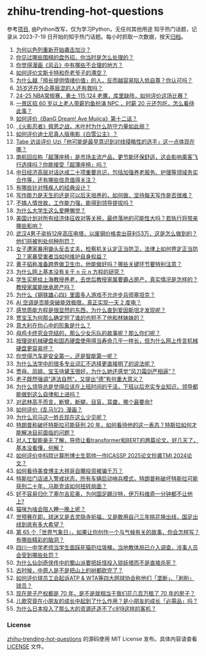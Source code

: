 # zhihu-trending-hot-questions
参考[项目](https://github.com/justjavac/zhihu-trending-hot-questions), 由Python改写，仅为学习Python，无任何其他用途
知乎热门话题，记录从 2023-7-19
日开始的知乎热门话题。每小时抓取一次数据，按天[归档](./data)。
<!-- BEGIN -->
<!-- 最后更新时间 2025-03-23 05:21:28.342576 -->
1. [为何以色列重新开始袭击加沙？](https://www.zhihu.com/question/15387497841)
1. [你见过哪些围棋的盘外招，你当时是怎么处理的？](https://www.zhihu.com/question/36130952)
1. [你觉得漫画《风云》中有哪些不合理的地方？](https://www.zhihu.com/question/458651001)
1. [如何评价文斯卡特和乔老爷子的滞空？](https://www.zhihu.com/question/491186221)
1. [为什么越「擅长提供情绪价值」的人，反而越容易陷入低自尊？你认可吗？](https://www.zhihu.com/question/12736357438)
1. [35岁还在外企基层混的人还有救吗？](https://www.zhihu.com/question/15282236676)
1. [24-25 NBA常规赛，勇士 115:124 老鹰，库里缺阵，如何评价这场比赛？](https://www.zhihu.com/question/15594473676)
1. [一景区招 60 岁以上老人带薪钓鱼扮演 NPC ，时薪 20 元还包吃，怎么看待此事？](https://www.zhihu.com/question/15542326351)
1. [如何评价《BanG Dream! Ave Mujica》第十二话？](https://www.zhihu.com/question/15441843732)
1. [《火影忍者》佩恩之战，木叶村为什么防守力量如此弱？](https://www.zhihu.com/question/553952488)
1. [如何评价迪士尼真人版电影《白雪公主》？](https://www.zhihu.com/question/15432897153)
1. [Tabe 访谈评价 Uzi「他可能是最早意识到对线侵略性的选手」这一点体现在哪？](https://www.zhihu.com/question/15165874466)
1. [南航回应称「超薄座椅」是市场主流产品，更节能环保舒适，这会影响乘客飞行选择吗？你能接受「超薄座椅」吗？](https://www.zhihu.com/question/15410965237)
1. [中日经济高层对话达成二十项重要共识，包括加强养老服务、护理等领域务实合作等，还有哪些信息值得关注？](https://www.zhihu.com/question/15582779514)
1. [有哪些针对残疾人的经典设计？](https://www.zhihu.com/question/21950633)
1. [写作能力是天生的还是可以后天培养的，如何做，坚持每天写作是否很难？](https://www.zhihu.com/question/6644522591)
1. [不搞人情世故，工作能力强，能得到领导提拔吗？](https://www.zhihu.com/question/5807177183)
1. [为什么大学生这么爱睡懒觉？](https://www.zhihu.com/question/1885633287118094561)
1. [美国计划对所有经济体征收对等关税，最终落地的可能性大吗？若执行将带来哪些影响？](https://www.zhihu.com/question/15395692786)
1. [武汉4男子盗拆12座高压电塔，以废钢价格卖出获利53万，这是怎么做到的？他们将被判处何种刑罚？](https://www.zhihu.com/question/15477322586)
1. [女子遭家暴用锄头反击丈夫，检察机关认定正当防卫，法律上如何界定正当防卫？家暴受害者当如何维护自身权益？](https://www.zhihu.com/question/15534034502)
1. [黄子韬称准备跨界做卫生巾，他能做好吗？哪些关键环节要特别注意？](https://www.zhihu.com/question/15540927075)
1. [为什么网上基本没有关于 n 元 n 方程的研究？](https://www.zhihu.com/question/14869828856)
1. [学生买房给上海教授养老，去世后教授家属要霸占房产，真实情况是怎样的？教授家属能继承房产吗？](https://www.zhihu.com/question/15463753362)
1. [为什么《钢铁雄心四》里面多人游戏不允许步兵师塞坦克？](https://www.zhihu.com/question/1858184703)
1. [AI 空调是否能突破能效极限，真正实现一天 2 度电？](https://www.zhihu.com/question/14908663639)
1. [感觉质能方程是很显然的东西，为什么直到爱因斯坦才发现呢？](https://www.zhihu.com/question/14976064843)
1. [贾宝玉为何那么确定短了谁的也短不了他和林妹妹的？](https://www.zhihu.com/question/12512598872)
1. [意大利在你心中的形象是什么？](https://www.zhihu.com/question/394794574)
1. [母鸡卡终究会完结的，那么少女乐队的故事呢？那么你们呢？](https://www.zhihu.com/question/15475567586)
1. [按理说机械硬盘和固态硬盘使用得当寿命几乎一样长，但为什么网上传言机械硬盘更容易坏？](https://www.zhihu.com/question/348571901)
1. [你觉得汽车是安全第一，还是智能第一呢？](https://www.zhihu.com/question/663201255)
1. [为什么法学中的很多专业词汇不选择更直接明了的说法呢？](https://www.zhihu.com/question/611720193)
1. [贾母、凤姐、宝玉待黛玉很好，为什么她还感觉“风刀霜剑严相逼”？](https://www.zhihu.com/question/585916426)
1. [老子既然强调"道法自然”，又提出“德”有何重大意义？](https://www.zhihu.com/question/15531650326)
1. [为什么领导总是觉得应该在上班时间的干活，下班以后充实专业知识，领导都能做到这么自律和上进吗？](https://www.zhihu.com/question/14977775768)
1. [对武林高手而言，断臂，断腿，目盲，耳聋，哪个最要命?](https://www.zhihu.com/question/15336314726)
1. [如何评价《乱马1/2》漫画？](https://www.zhihu.com/question/30527485)
1. [为什么司马这一姓氏现在这么少见呢？](https://www.zhihu.com/question/28025974)
1. [特朗普称破坏特斯拉可能获刑 20 年，如何看待他的这一表态？特斯拉如何才能解决目前面临的问题？](https://www.zhihu.com/question/15475935942)
1. [对人工智能毫无了解，导师让看transformer和BERT的两篇论文。好几天了，基本没看懂，何解？](https://www.zhihu.com/question/568969384)
1. [如何评价中科院计算所博士生郭帅一作ICASSP 2025论文抄袭TMI 2024论文？](https://www.zhihu.com/question/15498633855)
1. [如何看待美食博主大祥哥自曝投资被骗千万？](https://www.zhihu.com/question/15560222033)
1. [特斯拉门店进入警戒状态，所有车辆启动哨兵模式，特朗普称破坏特斯拉可能获刑二十年，马斯克该如何扭转局面？](https://www.zhihu.com/question/15513417646)
1. [好不容易归化了塞尔吉尼奥，为何国足踢沙特，伊万科维奇一分钟都不让他上?](https://www.zhihu.com/question/15454866996)
1. [猫咪为啥会陪人睡一晚上呢？](https://www.zhihu.com/question/13289247152)
1. [世预赛在即，球迷又是去灵隐寺祈福，又是敢用自己三年桃花换出线，国足出线到底有多大希望？](https://www.zhihu.com/question/15411354161)
1. [第 65 个「世界气象日」，如果让你创作一个与气候有关的故事，你会怎样写？有哪些精彩的脑洞？](https://www.zhihu.com/question/11811136026)
1. [四川一中学老师当学生面踩死猫扔垃圾桶，当地教体局已介入调查，涉事人员会受到哪些处罚？](https://www.zhihu.com/question/15357146188)
1. [为什么仙剑奇侠传中的蜀山派要把妖怪投入锁妖塔而不是直接杀死？](https://www.zhihu.com/question/14482703121)
1. [古时候，中原人是不是把山上的树都砍完了？](https://www.zhihu.com/question/626980484)
1. [如何评价球员工会起诉ATP & WTA等四大网球协会称他们「垄断」、「剥削」球员？](https://www.zhihu.com/question/1885633395905754455)
1. [现在房子产权都是 70 年，是不是就相当于我们花几百万租了 70 年的房子？](https://www.zhihu.com/question/292725148)
1. [儿歌究竟在小朋友的成长中起到了什么作用？是小朋友的成长「必需品」吗？](https://www.zhihu.com/question/15274265762)
1. [为什么日本投入了那么大的资源还造不了c919这样的客机？](https://www.zhihu.com/question/10900989129)
<!-- END -->
### License
[zhihu-trending-hot-questions](https://github.com/yaogengzhu/zhihu-trending-hot-questions)
的源码使用 MIT License 发布。具体内容请查看 [LICENSE](./LICENSE) 文件。
